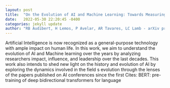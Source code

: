 ```yaml
---
layout: post
title:  "On the Evolution of AI and Machine Learning: Towards Measuring and Understanding Impact, Influence, and Leadership at Premier AI Conferences"
date:   2022-05-30 22:20:45 -0400
categories: jekyll update
author: "RB Audibert, H Lemos, P Avelar, AR Tavares, LC Lamb - arXiv preprint arXiv , 2022"
---
```

Artificial Intelligence is now recognized as a general-purpose technology with ample impact on human life. In this work, we aim to understand the evolution of AI and Machine learning over the years by analyzing researchers  impact, influence, and leadership over the last decades. This work also intends to shed new light on the history and evolution of AI by exploring the dynamics involved in the field s evolution through the lenses of the papers published on AI conferences since the first  Cites: BERT: pre-training of deep bidirectional transformers for language